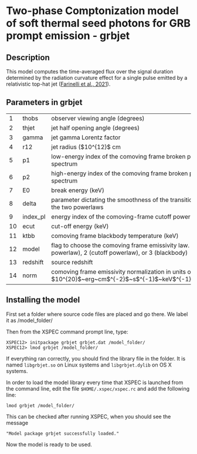 # Two-phase Comptonization model of soft thermal seed photons for GRB prompt emission - grbjet

## Description

<p> 
This model computes the time-averaged flux over the signal duration  determined by the radiation curvature effect for a single pulse emitted by a relativistic top-hat jet (<a href="https://ui.adsabs.harvard.edu/abs/2021MNRAS.501.5723F/abstract">Farinelli et al., 2021</a>).
</p>

## Parameters in grbjet

<table>
<tr><td>1</td>  <td>thobs</td>     <td>observer viewing angle (degrees)</td></tr>
<tr><td>2</td>  <td>thjet</td>     <td>jet half opening angle (degrees)</td></tr>
<tr><td>3</td>  <td>gamma</td>     <td>jet gamma Lorentz factor</td></tr>
<tr><td>4</td>  <td>r12</td>       <td>jet radius ($10^{12}$ cm</td></tr>
<tr><td>5</td>  <td>p1</td>        <td>low-energy index of the comoving frame broken powerlaw spectrum</td></tr>
<tr><td>6</td>  <td>p2</td>        <td>high-energy index of the comoving frame broken powerlaw spectrum</td></tr>
<tr><td>7</td>  <td>E0</td>        <td>break energy (keV)</td></tr>
<tr><td>8</td>  <td>delta</td>     <td>parameter dictating the smoothness of the transition between the two powerlaws</td></tr>
<tr><td>9</td>  <td>index_pl</td>  <td>energy index of the comoving-frame cutoff powerlaw spectrum</td></tr>
<tr><td>10</td> <td>ecut</td>      <td>cut-off energy (keV)</td></tr>
<tr><td>11</td> <td>ktbb</td>      <td>comoving frame blackbody temperature (keV)</td></tr>
<tr><td>12</td> <td>model</td>     <td>flag to choose the comoving frame emissivity law. 1 (broken powerlaw), 2 (cutoff powerlaw), or 3 (blackbody)</td></tr>
<tr><td>13</td> <td>redshift</td>  <td>source redshift</td></tr>
<tr><td>14</td> <td>norm</td>      <td>comoving frame emissivity normalization in units of $10^{20}$~erg~cm$^{-2}$~s$^{-1}$~keV$^{-1}$~ster$^{-1}$</td></tr>
</table>


## Installing the model


First set a folder where source code files are placed and go there. 
We label it as /model_folder/

Then from the XSPEC command prompt line, type:

```
XSPEC12> initpackage grbjet grbjet.dat /model_folder/
XSPEC12> lmod grbjet /model_folder/ 
```

If everything ran correctly, you should find the library file in the folder.
It is named `libgrbjet.so` on Linux systems and `libgrbjet.dylib` on OS X systems.

In order to load the model library every time that XSPEC is launched from the 
command line, edit the file `$HOME/.xspec/xspec.rc`  and add the following line:

```
lmod grbjet /model_folder/
```

This can be checked after running XSPEC, when you should see the message

```
"Model package grbjet successfully loaded."
```

Now the model is ready to be used.


